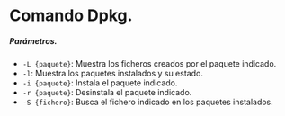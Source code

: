 # Comando Dpkg.
##### Parámetros.
- `-L {paquete}`: Muestra los ficheros creados por el paquete indicado.
- `-l`: Muestra los paquetes instalados y su estado.
- `-i {paquete}`: Instala el paquete indicado.
- `-r {paquete}`: Desinstala el paquete indicado.
- `-S {fichero}`: Busca el fichero indicado en los paquetes instalados.